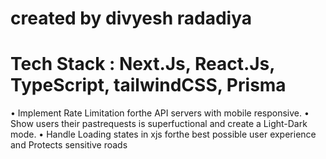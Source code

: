 # created by divyesh radadiya

# Tech Stack : Next.Js, React.Js, TypeScript, tailwindCSS, Prisma

• Implement Rate Limitation forthe API servers with mobile responsive.
• Show users their pastrequests is superfuctional and create a Light-Dark mode.
• Handle Loading states in xjs forthe best possible user experience and Protects
sensitive roads

